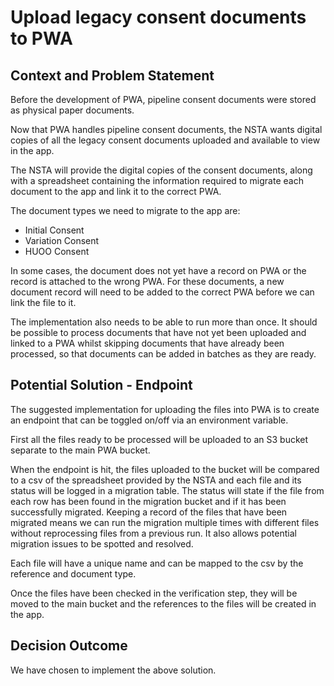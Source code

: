 # Upload legacy consent documents to PWA

## Context and Problem Statement
Before the development of PWA, pipeline consent documents were stored as physical paper documents. 

Now that PWA handles pipeline consent documents, the NSTA wants digital copies of all the legacy consent documents uploaded 
and available to view in the app.

The NSTA will provide the digital copies of the consent documents, along with a spreadsheet containing the information required
to migrate each document to the app and link it to the correct PWA.

The document types we need to migrate to the app are:
- Initial Consent
- Variation Consent
- HUOO Consent

In some cases, the document does not yet have a record on PWA or the record is attached to the wrong PWA.
For these documents, a new document record will need to be added to the correct PWA before we can link the file to it.

The implementation also needs to be able to run more than once. It should be possible to process documents that have not yet been uploaded and linked to a PWA
whilst skipping documents that have already been processed, so that documents can be added in batches as they are ready.

## Potential Solution - Endpoint
The suggested implementation for uploading the files into PWA is to create an endpoint that can be toggled on/off via an environment variable.

First all the files ready to be processed will be uploaded to an S3 bucket separate to the main PWA bucket.

When the endpoint is hit, the files uploaded to the bucket will be compared to a csv of the spreadsheet provided by the NSTA
and each file and its status will be logged in a migration table. The status will state if the file from each row has been found 
in the migration bucket and if it has been successfully migrated. 
Keeping a record of the files that have been migrated means we can run the migration multiple times with different files without reprocessing files from a previous run. 
It also allows potential migration issues to be spotted and resolved.

Each file will have a unique name and can be mapped to the csv by the reference and document type.

Once the files have been checked in the verification step, they will be moved to the main bucket and the references to the files will be created in the app.

## Decision Outcome
We have chosen to implement the above solution.